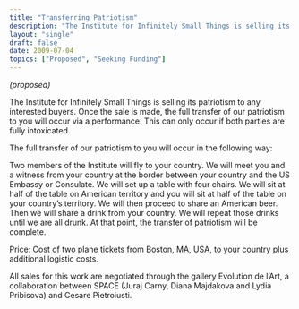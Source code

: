 ```yaml
---
title: "Transferring Patriotism"
description: "The Institute for Infinitely Small Things is selling its patriotism to any interested buyers."
layout: "single"
draft: false
date: 2009-07-04
topics: ["Proposed", "Seeking Funding"]
---
```


*(proposed)*

The Institute for Infinitely Small Things is selling its patriotism to any interested buyers. Once the sale is made, the full transfer of our patriotism to you will occur via a performance. This can only occur if both parties are fully intoxicated.

The full transfer of our patriotism to you will occur in the following way:

Two members of the Institute will fly to your country. We will meet you and a witness from your country at the border between your country and the US Embassy or Consulate. We will set up a table with four chairs. We will sit at half of the table on American territory and you will sit at half of the table on your country’s territory. We will then proceed to share an American beer. Then we will share a drink from your country. We will repeat those drinks until we are all drunk. At that point, the transfer of patriotism will be complete.

Price: Cost of two plane tickets from Boston, MA, USA, to your country plus additional logistic costs.

All sales for this work are negotiated through the gallery Evolution de l’Art, a collaboration between SPACE (Juraj Carny, Diana Majdakova and Lydia Pribisova) and Cesare Pietroiusti.